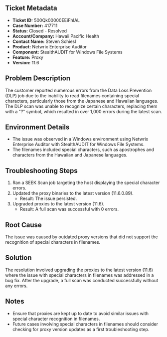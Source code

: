 ## Ticket Metadata
- **Ticket ID:** 500Qk00000EEiFhIAL
- **Case Number:** 417711
- **Status:** Closed - Resolved
- **Account/Company:** Hawaii Pacific Health
- **Contact Name:** Steven Schiesl
- **Product:** Netwrix Enterprise Auditor
- **Component:** StealthAUDIT for Windows File Systems
- **Feature:** Proxy
- **Version:** 11.6

## Problem Description
The customer reported numerous errors from the Data Loss Prevention (DLP) job due to the inability to read filenames containing special characters, particularly those from the Japanese and Hawaiian languages. The DLP scan was unable to recognize certain characters, replacing them with a "?" symbol, which resulted in over 1,000 errors during the latest scan.

## Environment Details
- The issue was observed in a Windows environment using Netwrix Enterprise Auditor with StealthAUDIT for Windows File Systems.
- The filenames included special characters, such as apostrophes and characters from the Hawaiian and Japanese languages.

## Troubleshooting Steps
1. Ran a SEEK Scan job targeting the host displaying the special character errors.
2. Updated the proxy binaries to the latest version (11.6.0.89).
   - Result: The issue persisted.
3. Upgraded proxies to the latest version (11.6).
   - Result: A full scan was successful with 0 errors.

## Root Cause
The issue was caused by outdated proxy versions that did not support the recognition of special characters in filenames.

## Solution
The resolution involved upgrading the proxies to the latest version (11.6) where the issue with special characters in filenames was addressed in a bug fix. After the upgrade, a full scan was conducted successfully without any errors.

## Notes
- Ensure that proxies are kept up to date to avoid similar issues with special character recognition in filenames.
- Future cases involving special characters in filenames should consider checking for proxy version updates as a first troubleshooting step.